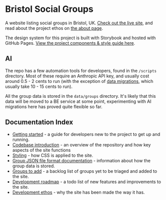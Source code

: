 # Bristol Social Groups

A website listing social groups in Bristol, UK. [Check out the live site](https://bristolsocialgroups.com/), and read about the project ethos on [the about page](https://bristolsocialgroups.com/about).

The design system for this project is built with Storybook and hosted with GitHub Pages. [View the project components & style guide here](https://jhancock532.github.io/bristol-social-groups/?path=/docs/introduction--docs).

## AI

The repo has a few automation tools for developers, found in the `/scripts` directory. Most of these require an Anthropic API key, and usually cost around 0.5 - 2 cents to run (with the exception of [data migrations](https://github.com/jhancock532/bristol-social-groups/blob/main/documentation/migrations.md), which usually take 10 - 15 cents to run).

All the group data is stored in the `data/groups` directory. It's likely that this data will be moved to a BE service at some point, experimenting with AI migrations here has proved quite flexible so far.

## Documentation Index

- [Getting started](https://github.com/jhancock532/bristol-social-groups/blob/main/documentation/getting-started.md) - a guide for developers new to the project to get up and running.
- [Codebase introduction](https://github.com/jhancock532/bristol-social-groups/blob/main/documentation/codebase-introduction.md) - an overview of the repository and how key aspects of the site functions
- [Styling](https://github.com/jhancock532/bristol-social-groups/blob/main/documentation/styling.md) - how CSS is applied to the site.
- [Group JSON file format documentation](https://github.com/jhancock532/bristol-social-groups/blob/main/documentation/group-json-files.md) - information about how the group data is stored.
- [Groups to add](https://github.com/jhancock532/bristol-social-groups/blob/main/documentation/groups-to-add.md) - a backlog list of groups yet to be triaged and added to the site.
- [Development roadmap](https://github.com/jhancock532/bristol-social-groups/blob/main/documentation/development-roadmap.md) - a todo list of new features and improvements to the site.
- [Development ethos](https://github.com/jhancock532/bristol-social-groups/blob/main/documentation/development-ethos.md) - why the site has been made the way it has.
